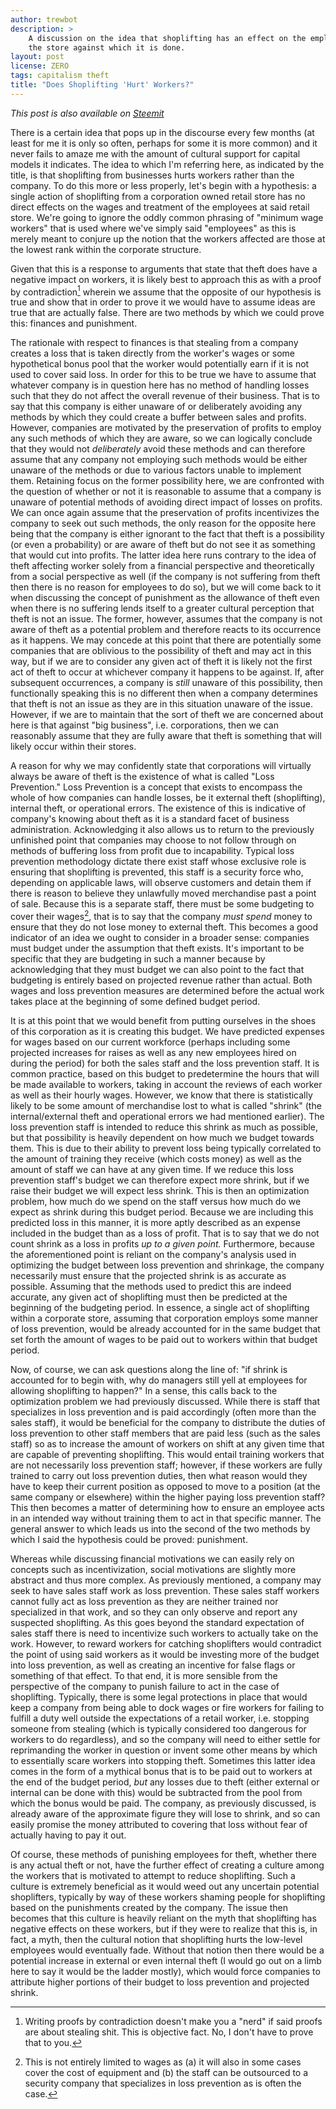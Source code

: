 ```yaml
---
author: trewbot
description: >
    A discussion on the idea that shoplifting has an effect on the employees of
    the store against which it is done.
layout: post
license: ZERO
tags: capitalism theft
title: "Does Shoplifting 'Hurt' Workers?"
---
```


*This post is also available on
[Steemit](https://steemit.com/money/@trewbot/does-shoplifting-hurt-workers)*

There is a certain idea that pops up in the discourse every few months (at
least for me it is only so often, perhaps for some it is more common) and it
never fails to amaze me with the amount of cultural support for capital models
it indicates. The idea to which I'm referring here, as indicated by the title,
is that shoplifting from businesses hurts workers rather than the company. To do
this more or less properly, let's begin with a hypothesis: a single action of
shoplifting from a corporation owned retail store has no direct effects on the
wages and treatment of the employees at said retail store. We're going to ignore
the oddly common phrasing of "minimum wage workers" that is used where we've
simply said "employees" as this is merely meant to conjure up the notion that
the workers affected are those at the lowest rank within the corporate
structure.

Given that this is a response to arguments that state that theft does have a
negative impact on workers, it is likely best to approach this as with a proof
by contradiction[^1] wherein we assume that the opposite of our hypothesis is
true and show that in order to prove it we would have to assume ideas are true
that are actually false. There are two methods by which we could prove this:
finances and punishment.

[^1]:   Writing proofs by contradiction doesn't make you a "nerd" if said proofs
        are about stealing shit. This is objective fact. No, I don't have to
        prove that to you.

The rationale with respect to finances is that stealing from a company creates a
loss that is taken directly from the worker's wages or some hypothetical bonus
pool that the worker would potentially earn if it is not used to cover said
loss. In order for this to be true we have to assume that whatever company is in
question here has no method of handling losses such that they do not affect the
overall revenue of their business. That is to say that this company is either
unaware of or deliberately avoiding any methods by which they could create a
buffer between sales and profits. However, companies are motivated by the
preservation of profits to employ any such methods of which they are aware, so
we can logically conclude that they would not _deliberately_ avoid these methods
and can therefore assume that any company not employing such methods would be
either unaware of the methods or due to various factors unable to implement
them. Retaining focus on the former possibility here, we are confronted with the
question of whether or not it is reasonable to assume that a company is unaware
of potential methods of avoiding direct impact of losses on profits. We can once
again assume that the preservation of profits incentivizes the company to seek
out such methods, the only reason for the opposite here being that the company
is either ignorant to the fact that theft is a possibility (or even a
probability) or are aware of theft but do not see it as something that would cut
into profits. The latter idea here runs contrary to the idea of theft affecting
worker solely from a financial perspective and theoretically from a social
perspective as well (if the company is not suffering from theft then there is no
reason for employees to do so), but we will come back to it when discussing the
concept of punishment as the allowance of theft even when there is no suffering
lends itself to a greater cultural perception that theft is not an issue. The
former, however, assumes that the company is not aware of theft as a potential
problem and therefore reacts to its occurrence as it happens. We may concede at
this point that there are potentially some companies that are oblivious to the
possibility of theft and may act in this way, but if we are to consider any
given act of theft it is likely not the first act of theft to occur at whichever
company it happens to be against. If, after subsequent occurrences, a company is
_still_ unaware of this possibility, then functionally speaking this is no
different then when a company determines that theft is not an issue as they are
in this situation unaware of the issue. However, if we are to maintain that the
sort of theft we are concerned about here is that against "big business", i.e.
corporations, then we can reasonably assume that they are fully aware that theft
is something that will likely occur within their stores.

A reason for why we may confidently state that corporations will virtually
always be aware of theft is the existence of what is called "Loss Prevention."
Loss Prevention is a concept that exists to encompass the whole of how companies
can handle losses, be it external theft (shoplifting), internal theft, or
operational errors. The existence of this is indicative of company's knowing
about theft as it is a standard facet of business administration. Acknowledging
it also allows us to return to the previously unfinished point that companies
may choose to not follow through on methods of buffering loss from profit due to
incapability. Typical loss prevention methodology dictate there exist staff
whose exclusive role is ensuring that shoplifting is prevented, this staff is a
security force who, depending on applicable laws, will observe customers and
detain them if there is reason to believe they unlawfully moved merchandise past
a point of sale. Because this is a separate staff, there must be some budgeting
to cover their wages[^2], that is to say that the company _must spend_ money to
ensure that they do not lose money to external theft. This becomes a good
indicator of an idea we ought to consider in a broader sense: companies must
budget under the assumption that theft exists. It's important to be specific
that they are budgeting in such a manner because by acknowledging that they must
budget we can also point to the fact that budgeting is entirely based on
projected revenue rather than actual. Both wages and loss prevention measures
are determined before the actual work takes place at the beginning of some
defined budget period.

[^2]:   This is not entirely limited to wages as (a) it will also in some cases
        cover the cost of equipment and (b) the staff can be outsourced to a
        security company that specializes in loss prevention as is often the
        case.

It is at this point that we would benefit from putting ourselves in the shoes of
this corporation as it is creating this budget. We have predicted expenses for
wages based on our current workforce (perhaps including some projected increases
for raises as well as any new employees hired on during the period) for both the
sales staff and the loss prevention staff. It is common practice, based on this
budget to predetermine the hours that will be made available to workers, taking
in account the reviews of each worker as well as their hourly wages. However, we
know that there is statistically likely to be some amount of merchandise lost to
what is called "shrink" (the internal/external theft and operational errors we
had mentioned earlier). The loss prevention staff is intended to reduce this
shrink as much as possible, but that possibility is heavily dependent on how
much we budget towards them. This is due to their ability to prevent loss being
typically correlated to the amount of training they receive (which costs money)
as well as the amount of staff we can have at any given time. If we reduce this
loss prevention staff's budget we can therefore expect more shrink, but if we
raise their budget we will expect less shrink. This is then an optimization
problem, how much do we spend on the staff versus how much do we expect as
shrink during this budget period. Because we are including this predicted loss
in this manner, it is more aptly described as an expense included in the budget
than as a loss of profit. That is to say that we do not count shrink as a loss
in profits _up to a given point._ Furthermore, because the aforementioned point
is reliant on the company's analysis used in optimizing the budget between loss
prevention and shrinkage, the company necessarily must ensure that the projected
shrink is as accurate as possible. Assuming that the methods used to predict
this are indeed accurate, any given act of shoplifting must then be predicted at
the beginning of the budgeting period. In essence, a single act of shoplifting
within a corporate store, assuming that corporation employs some manner of loss
prevention, would be already accounted for in the same budget that set forth the
amount of wages to be paid out to workers within that budget period.

Now, of course, we can ask questions along the line of: "if shrink is accounted
for to begin with, why do managers still yell at employees for allowing
shoplifting to happen?" In a sense, this calls back to the optimization problem
we had previously discussed. While there is staff that specializes in loss
prevention and is paid accordingly (often more than the sales staff), it would
be beneficial for the company to distribute the duties of loss prevention to
other staff members that are paid less (such as the sales staff) so as to
increase the amount of workers on shift at any given time that are capable of
preventing shoplifting. This would entail training workers that are not
necessarily loss prevention staff; however, if these workers are fully trained
to carry out loss prevention duties, then what reason would they have to keep
their current position as opposed to move to a position (at the same company or
elsewhere) within the higher paying loss prevention staff? This then becomes a
matter of determining how to ensure an employee acts in an intended way without
training them to act in that specific manner. The general answer to which leads
us into the second of the two methods by which I said the hypothesis could be
proved: punishment.

Whereas while discussing financial motivations we can easily rely on concepts
such as incentivization, social motivations are slightly more abstract and thus
more complex. As previously mentioned, a company may seek to have sales staff
work as loss prevention. These sales staff workers cannot fully act as loss
prevention as they are neither trained nor specialized in that work, and so they
can only observe and report any suspected shoplifting. As this goes beyond the
standard expectation of sales staff there is need to incentivize such workers to
actually take on the work. However, to reward workers for catching shoplifters
would contradict the point of using said workers as it would be investing more
of the budget into loss prevention, as well as creating an incentive for false
flags or something of that effect. To that end, it is more sensible from the
perspective of the company to punish failure to act in the case of shoplifting.
Typically, there is some legal protections in place that would keep a company
from being able to dock wages or fire workers for failing to fulfill a duty well
outside the expectations of a retail worker, i.e. stopping someone from stealing
(which is typically considered too dangerous for workers to do regardless), and
so the company will need to either settle for reprimanding the worker in
question or invent some other means by which to essentially scare workers into
stopping theft. Sometimes this latter idea comes in the form of a mythical bonus
that is to be paid out to workers at the end of the budget period, _but_ any
losses due to theft (either external or internal can be done with this) would be
subtracted from the pool from which the bonus would be paid. The company, as
previously discussed, is already aware of the approximate figure they will lose
to shrink, and so can easily promise the money attributed to covering that loss
without fear of actually having to pay it out.

Of course, these methods of punishing employees for theft, whether there is any
actual theft or not, have the further effect of creating a culture among the
workers that is motivated to attempt to reduce shoplifting. Such a culture is
extremely beneficial as it would weed out any uncertain potential shoplifters,
typically by way of these workers shaming people for shoplifting based on the
punishments created by the company. The issue then becomes that this culture is
heavily reliant on the myth that shoplifting has negative effects on these
workers, but if they were to realize that this is, in fact, a myth, then the
cultural notion that shoplifting hurts the low-level employees would eventually
fade. Without that notion then there would be a potential increase in external
or even internal theft (I would go out on a limb here to say it would be the
ladder mostly), which would force companies to attribute higher portions of
their budget to loss prevention and projected shrink.
